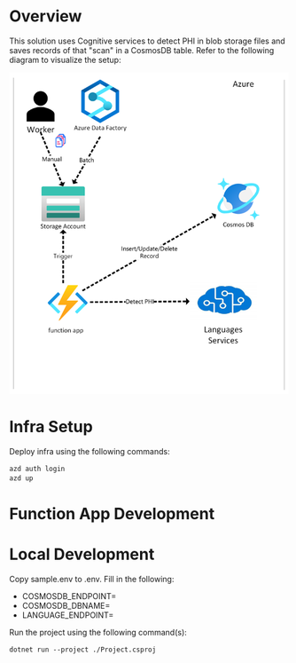 # Overview
This solution uses Cognitive services to detect PHI in blob storage files and
saves records of that "scan" in a CosmosDB table. Refer to the following diagram
to visualize the setup:

![Project Diagram](./images/diagram.png)

# Infra Setup

Deploy infra using the following commands:
```bash
azd auth login
azd up
```

# Function App Development

# Local Development

Copy sample.env to .env.
Fill in the following:

- COSMOSDB_ENDPOINT=
- COSMOSDB_DBNAME=
- LANGUAGE_ENDPOINT=

Run the project using the following command(s):

```
dotnet run --project ./Project.csproj
```